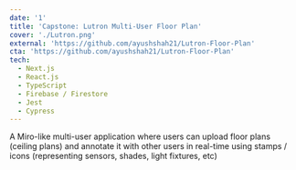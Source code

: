 ```yaml
---
date: '1'
title: 'Capstone: Lutron Multi-User Floor Plan'
cover: './Lutron.png'
external: 'https://github.com/ayushshah21/Lutron-Floor-Plan'
cta: 'https://github.com/ayushshah21/Lutron-Floor-Plan'
tech:
  - Next.js
  - React.js
  - TypeScript
  - Firebase / Firestore
  - Jest
  - Cypress
---
```


A Miro-like multi-user application where users can upload floor plans (ceiling plans) and annotate it with other users in real-time using stamps / icons (representing sensors, shades, light fixtures, etc)
